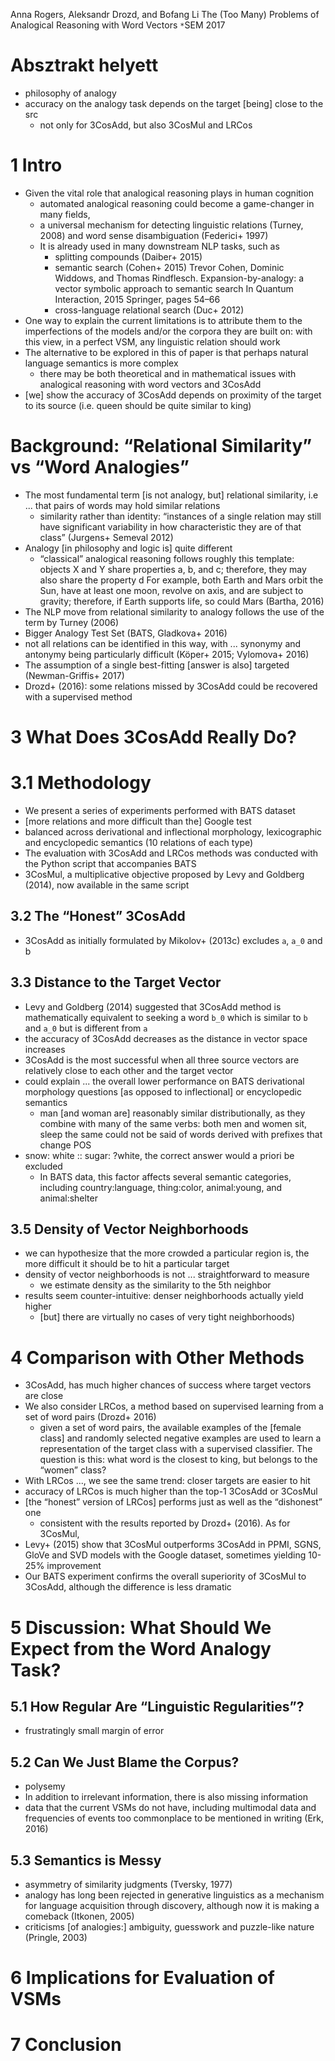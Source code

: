 Anna Rogers, Aleksandr Drozd, and Bofang Li
The (Too Many) Problems of Analogical Reasoning with Word Vectors
`*`SEM 2017

# Absztrakt helyett

* philosophy of analogy
* accuracy on the analogy task depends on the target [being] close to the src
  * not only for 3CosAdd, but also 3CosMul and LRCos

# 1 Intro

* Given the vital role that analogical reasoning plays in human cognition
  * automated analogical reasoning could become a game-changer in many fields,
  * a universal mechanism for detecting linguistic relations (Turney, 2008) and
    word sense disambiguation (Federici+ 1997)
  * It is already used in many downstream NLP tasks, such as
    * splitting compounds (Daiber+ 2015)
    * semantic search (Cohen+ 2015)
      Trevor Cohen, Dominic Widdows, and Thomas Rindflesch. 
      Expansion-by-analogy: a vector symbolic approach to semantic search
      In Quantum Interaction, 2015 Springer, pages 54–66
    * cross-language relational search (Duc+ 2012)
* One way to explain the current limitations is to attribute them to the
  imperfections of the models and/or the corpora they are built on: 
  with this view, in a perfect VSM, any linguistic relation should work
* The alternative to be explored in this of paper is that perhaps natural
  language semantics is more complex
  * there may be both theoretical and in mathematical issues with analogical
    reasoning with word vectors and 3CosAdd
* [we] show the accuracy of 3CosAdd depends on proximity of the target to its
  source (i.e. queen should be quite similar to king)

# Background: “Relational Similarity” vs “Word Analogies”

* The most fundamental term [is not analogy, but] relational similarity, i.e
  ... that pairs of words may hold similar relations
  * similarity rather than identity:
    “instances of a single relation may still have significant variability in
    how characteristic they are of that class” (Jurgens+ Semeval 2012)
* Analogy [in philosophy and logic is] quite different
  * “classical” analogical reasoning follows roughly this template:
    objects X and Y share properties a, b, and c; therefore, they may also
    share the property d
    For example, both Earth and Mars orbit the Sun, have at least one moon,
    revolve on axis, and are subject to gravity; therefore, if Earth supports
    life, so could Mars (Bartha, 2016)
* The NLP move from relational similarity to analogy follows the use of the
  term by Turney (2006)
* Bigger Analogy Test Set (BATS, Gladkova+ 2016)
* not all relations can be identified in this way, with ... synonymy and
  antonymy being particularly difficult (Köper+ 2015; Vylomova+ 2016)
* The assumption of a single best-fitting [answer is also] targeted
  (Newman-Griffis+ 2017) 
* Drozd+ (2016): some relations missed by 3CosAdd could be recovered with a
  supervised method

# 3 What Does 3CosAdd Really Do?

# 3.1 Methodology

* We present a series of experiments performed with BATS dataset
* [more relations and more difficult than the] Google test
* balanced across derivational and inflectional morphology, lexicographic and
  encyclopedic semantics (10 relations of each type)
* The evaluation with 3CosAdd and LRCos methods was conducted with the Python
  script that accompanies BATS
* 3CosMul, a multiplicative objective proposed by Levy and Goldberg (2014), 
  now available in the same script

## 3.2 The “Honest” 3CosAdd

* 3CosAdd as initially formulated by Mikolov+ (2013c) excludes `a`, `a_0` and b

## 3.3 Distance to the Target Vector

* Levy and Goldberg (2014) suggested that 3CosAdd method is
  mathematically equivalent to seeking a word `b_0` which is similar to `b`
  and `a_0` but is different from `a`
* the accuracy of 3CosAdd decreases as the distance in vector space increases
* 3CosAdd is the most successful when all three source vectors are relatively
  close to each other and the target vector
* could explain ... the overall lower performance on BATS derivational
  morphology questions [as opposed to inflectional] or encyclopedic semantics
  * man [and woman are] reasonably similar distributionally, as 
    they combine with many of the same verbs: both men and women sit, sleep
    the same could not be said of words derived with prefixes that change POS
* snow: white :: sugar: ?white, the correct answer would a priori be excluded
  * In BATS data, this factor affects several semantic categories, including
    country:language, thing:color, animal:young, and animal:shelter

## 3.5 Density of Vector Neighborhoods

* we can hypothesize that the more crowded a particular region is, the more
  difficult it should be to hit a particular target
* density of vector neighborhoods is not ... straightforward to measure
  * we estimate density as the similarity to the 5th neighbor
* results seem counter-intuitive: denser neighborhoods actually yield higher
  * [but] there are virtually no cases of very tight neighborhoods)

# 4 Comparison with Other Methods

* 3CosAdd, has much higher chances of success where target vectors are close
* We also consider LRCos, a method based on supervised learning from a set of
  word pairs (Drozd+ 2016)
  * given a set of word pairs, the available examples of the [female class] and
    randomly selected negative examples are used to learn a representation of
    the target class with a supervised classifier. The question is this: what
    word is the closest to king, but belongs to the “women” class?
* With LRCos ..., we see the same trend: closer targets are easier to hit
* accuracy of LRCos is much higher than the top-1 3CosAdd or 3CosMul
* [the “honest” version of LRCos] performs just as well as the “dishonest” one
  * consistent with the results reported by Drozd+ (2016). As for 3CosMul,
* Levy+ (2015) show that 3CosMul outperforms 3CosAdd in PPMI, SGNS, GloVe and
  SVD models with the Google dataset, sometimes yielding 10-25% improvement
* Our BATS experiment confirms the overall superiority of 3CosMul to 3CosAdd,
  although the difference is less dramatic

# 5 Discussion: What Should We Expect from the Word Analogy Task?

## 5.1 How Regular Are “Linguistic Regularities”?

* frustratingly small margin of error

## 5.2 Can We Just Blame the Corpus?

* polysemy
* In addition to irrelevant information, there is also missing information
* data that the current VSMs do not have, including multimodal data and
  frequencies of events too commonplace to be mentioned in writing (Erk, 2016)

## 5.3 Semantics is Messy

* asymmetry of similarity judgments (Tversky, 1977)
* analogy has long been rejected in generative linguistics as a mechanism for
  language acquisition through discovery, although now it is making a comeback
  (Itkonen, 2005)
* criticisms [of analogies:] ambiguity, guesswork and puzzle-like nature
  (Pringle, 2003)

# 6 Implications for Evaluation of VSMs

# 7 Conclusion
